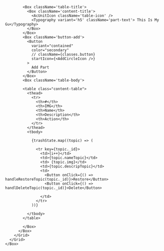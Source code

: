 <Box className='content-list'>
      <Grid container>
        <Grid item lg={12}>
          <Box className='ad-table'>

            <Box className='table-title'>
              <Box className='content-title'>
                <AcUnitIcon className='table-icon' />
                <Typography variant='h5' className='part-text'> This Is My Gu</Typography>
              </Box>
            </Box>
            <Box className='button-add'>
              <Button
                variant="contained"
                color="secondary"
                // className={classes.button}
                startIcon={<AddCircleIcon />}
              >
                Add Part
              </Button>
            </Box>
            <Box className='table-body'>
              
            <table class="content-table">
              <thead>
                <tr>
                  <th>#</th>
                  <th>IMG</th>
                  <th>Name</th>
                  <th>Description</th>
                  <th>Action</th>
                </tr>
              </thead>
              <tbody>

                {trashState.map((topic) => (

                  <tr key={topic._id}>
                    <td>{i++}</td>
                    <td>{topic.nameTopic}</td>
                    <td> {topic.img}</td>
                    <td>{topic.descripTopic}</td>
                    <td>
                      <Button onClick={() => handleRestoreTopic(topic._id)}>Restore</Button>
                      <Button onClick={() => handlDeleteTopic(topic._id)}>Delete</Button>

                    </td>
                  </tr>
                ))}

              </tbody>
            </table>
          
            </Box>
          </Box>
        </Grid>
      </Grid>
    </Box>